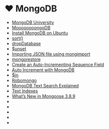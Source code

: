 # <a id="mongodb">❤</a> MongoDB

* [MongoDB University](https://education.mongodb.com)
* [MoooooooongoDB](http://caba.re/moooooooongodb/)
* [Install MongoDB on Ubuntu](http://docs.mongodb.org/manual/tutorial/install-mongodb-on-ubuntu/)
* [sort()](http://docs.mongodb.org/manual/reference/method/cursor.sort/)
* [dropDatabase](http://docs.mongodb.org/manual/reference/command/dropDatabase/)
* [$unset](http://docs.mongodb.org/manual/reference/operator/update/unset/)
* [Importing JSON file using mongimport](http://stackoverflow.com/questions/16500127/importing-json-file-using-mongimport-keep-getting-unexpected-identifier)
* [mongorestore](http://docs.mongodb.org/manual/reference/program/mongorestore/)
* [Create an Auto-Incrementing Sequence Field](http://docs.mongodb.org/manual/tutorial/create-an-auto-incrementing-field/)
* [Auto Increment with MongoDB](http://shiflett.org/blog/2010/jul/auto-increment-with-mongodb)
* [$in](http://docs.mongodb.org/manual/reference/operator/query/in/)
* [Robomongo](http://robomongo.org/)
* [MongoDB Text Search Explained](https://blog.codecentric.de/en/2013/01/text-search-mongodb-stemming/)
* [Text Indexes](http://docs.mongodb.org/manual/core/index-text/)
* [What’s New in Mongoose 3.8.9](https://thecodebarbarian.wordpress.com/2014/05/09/whats-new-in-mongoose-3-8-9/)
* []()
* []()
* []()
* []()
* []()